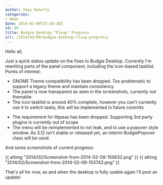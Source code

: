 ```yaml
---
author: Ikey Doherty
categories:
- News
date: 2014-02-09T15:59:30Z
id: 89
title: Budgie Desktop "Fixup" Progress
url: /2014/02/09/budgie-desktop-fixup-progress/
---
```


Hello all,

Just a quick status update on the fixes to Budgie Desktop. Currently I'm rewriting parts of the panel component, including the icon-based tasklist. Points of interest:

* GNOME Theme compatibility has been dropped. Too problematic to support a legacy theme and maintain consistency
* The panel is now transparent as seen in the screenshots, currently not themable
* The icon tasklist is around 40% complete, however you can't currently use it to switch tasks, this will be implemented in future commits
<!--more-->
* The requirement for libpeas has been dropped. Supporting 3rd party plugins is currently out of scope
* The menu will be reimplemented to not leak, and to use a popover style window. As 3.12 isn't stable or released yet, an interim BudgiePopover class will be used.

And some screenshots of current progress:

{{ altimg "2014/02/Screenshot-from-2014-02-08-150632.png" }}
{{ altimg "2014/02/Screenshot-from-2014-02-09-153742.png" }}

That's all for now, as and when the desktop is fully usable again I'll post an update!